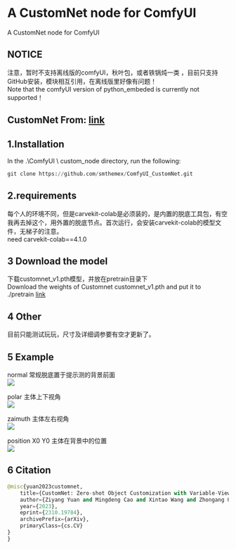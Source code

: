 # A CustomNet node for ComfyUI   
A CustomNet node for ComfyUI   



NOTICE
----
注意，暂时不支持离线版的comfyUI，秋叶包，或者铁锅炖一类 ，目前只支持GitHub安装，模块相互引用，在离线版里好像有问题！   
Note that the comfyUI version of python_embeded is currently not supported！   


CustomNet  From: [link](https://github.com/TencentARC/CustomNet)
----

1.Installation
-----
  In the .\ComfyUI \ custom_node directory, run the following:   
  
  ``` python 
  git clone https://github.com/smthemex/ComfyUI_CustomNet.git     
  ```

  
2.requirements  
----
每个人的环境不同，但是carvekit-colab是必须装的，是内置的脱底工具包，有空我再去掉这个，用外置的脱底节点。首次运行，会安装carvekit-colab的模型文件，无梯子的注意。    
need carvekit-colab==4.1.0    

3 Download the model 
----
下载customnet_v1.pth模型，并放在pretrain目录下  
Download the weights of Customnet customnet_v1.pth and put it to ./pretrain   [link](https://huggingface.co/TencentARC/CustomNet/tree/main)   


4 Other
----
目前只能测试玩玩，尺寸及详细调参要有空才更新了。    

5 Example
-----
normal  常规脱底置于提示测的背景前面         
![](https://github.com/smthemex/ComfyUI_CustomNet/blob/main/example/example.png)

polar   主体上下视角     
![](https://github.com/smthemex/ComfyUI_CustomNet/blob/main/example/polar.png)

zaimuth   主体左右视角     
![](https://github.com/smthemex/ComfyUI_CustomNet/blob/main/example/zaimuth.png)

position X0 Y0  主体在背景中的位置    
![](https://github.com/smthemex/ComfyUI_CustomNet/blob/main/example/position.png)


6 Citation
------

``` python  
@misc{yuan2023customnet,
    title={CustomNet: Zero-shot Object Customization with Variable-Viewpoints in Text-to-Image Diffusion Models}, 
    author={Ziyang Yuan and Mingdeng Cao and Xintao Wang and Zhongang Qi and Chun Yuan and Ying Shan},
    year={2023},
    eprint={2310.19784},
    archivePrefix={arXiv},
    primaryClass={cs.CV}
}
}
